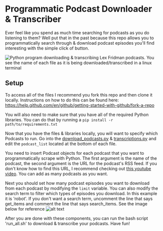 # Programmatic Podcast Downloader & Transcriber
Ever feel like you spend as much time searching for podcasts as you do listening to them? Well put that in the past because this repo allows you to programmatically search through & download podcast episodes you'll find interesting with the simple click of button.

![Python program downloading & transcribing Lex Fridman podcasts. You see the name of each file as it is being downloaded/transcribed in a linux terminal](./resources/podcast_downloader.gif)

## Setup

To access all of the files I recommend you fork this repo and then clone it locally. Instructions on how to do this can be found here: https://help.github.com/en/github/getting-started-with-github/fork-a-repo

You will also need to make sure that you have all of the required Python libraries. You can do that by running a 
```pip install -r path/to/requirements.txt```

Now that you have the files & libraries locally, you will want to specify which Podcasts to run. Go into the [download_podcasts.py](https://github.com/KeithGalli/Podcast-Downloader/blob/master/download_podcasts.py) & [transcriptions.py](https://github.com/KeithGalli/Podcast-Downloader/blob/master/transcriptions.py) and edit the ```podcast_list``` located at the bottom of each file. 

You need to insert Podcast objects for each podcast that you want to programmatically scrape with Python. The first argument is the name of the podcast, the second argument is the URL for the podcast's RSS feed. If you don't know how to find this URL, I recommend checking out [this youtube video](https://youtu.be/UmGOeHEsSx8). You can add as many podcasts as you want.

Next you should set how many podcast episodes you want to download from each podcast by modifying the ```limit``` variable. You can also modify the search term to filter which types of episodes you download. In this example it is 'robot'. If you don't want a search term, uncomment the line that says get_items and comment the line that says search_items. See the image below for reference
![alt text](./resources/code_sample.png)

After you are done with these components, you can run the bash script 'run_all.sh' to download & transcribe your podcasts. Have fun!

